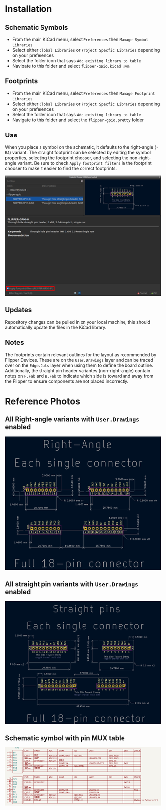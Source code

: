 # Installation
## Schematic Symbols
- From the main KiCad menu, select `Preferences` then `Manage Symbol Libraries`
- Select either `Global Libraries` or `Project Specfic Libraries` depending on your preferences
- Select the folder icon that says `Add existing library to table`
- Navigate to this folder and select `flipper-gpio.kicad_sym`

## Footprints
- From the main KiCad menu, select `Preferences` then `Manage Footprint Libraries`
- Select either `Global Libraries` or `Project Specfic Libraries` depending on your preferences
- Select the folder icon that says `Add existing library to table`
- Navigate to this folder and select the `flipper-gpio.pretty` folder

## Use
When you place a symbol on the schematic, it defaults to the right-angle (`-RA`) variant. The straight footprint can be selected by editing the symbol properties, selecting the footprint chooser, and selecting the non-right-angle variant. Be sure to check `Apply footprint filters` in the footprint chooser to make it easier to find the correct footprints.

![Apply footprint filters](footprint-filters.png)


## Updates
Repository changes can be pulled in on your local machine, this should automatically update the files in the KiCad library.


## Notes
The footprints contain relevant outlines for the layout as recommended by Flipper Devices. These are on the `User.Drawings` layer and can be traced over on the `Edge.Cuts` layer when using them to define the board outline. Additionally, the straight pin header variantes (non-right-angle) contain notes on `F.Fab` and `B.Fab` to indicate which side is toward and away from the Flipper to ensure components are not placed incorrectly.


# Reference Photos
## All Right-angle variants with `User.Drawings` enabled
![All Right-Angle](all-ra.png)


## All straight pin variants with `User.Drawings` enabled
![All Straight pin](all-straight.png)


## Schematic symbol with pin MUX table
![Schematic Symbol](schematic-symbol.png)
